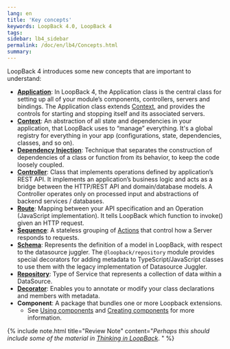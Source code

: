 ```yaml
---
lang: en
title: 'Key concepts'
keywords: LoopBack 4.0, LoopBack 4
tags:
sidebar: lb4_sidebar
permalink: /doc/en/lb4/Concepts.html
summary:
---
```


LoopBack 4 introduces some new concepts that are important to understand:

- [**Application**](Application.html): In LoopBack 4, the Application class is
the central class for setting up all of your module’s components, controllers,
servers and bindings. The Application class extends [Context](Context.html), and
provides the controls for starting and stopping itself and its associated
servers.
- [**Context**](Context.html): An abstraction of all state and dependencies in your application, that LoopBack uses to “manage” everything. It's a global registry for everything in your app (configurations, state, dependencies, classes, and so on).
- [**Dependency Injection**](Dependency-Injection.html): Technique that separates the construction of dependencies of a class or function from its behavior, to keep the code loosely coupled.
- [**Controller**](Controllers.html): Class that implements operations defined by application’s REST API. It implements an application’s business logic and acts as a bridge between the HTTP/REST API and domain/database models. A Controller operates only on processed input and abstractions of backend services / databases.
- [**Route**](Routes.html): Mapping between your API specification and an Operation (JavaScript implementation). It tells LoopBack which function to invoke() given an HTTP request.
- [**Sequence**](Sequence.html): A stateless grouping of [Actions](Sequence.html#actions) that control how a Server responds to requests.
- [**Schema**](Schemas.html): Represents the definition of a model in LoopBack, with respect to the datasource juggler. The `@loopback/repository` module provides special decorators for adding metadata to TypeScript/JavaScript classes to use them with the legacy implementation of Datasource Juggler.
- [**Repository**](Repositories.html): Type of Service that represents a collection of data within a DataSource.
- [**Decorator**](Decorators.html): Enables you to annotate or modify your class declarations and members with metadata.
- **Component**: A package that bundles one or more Loopback extensions.
  - See [Using components](Using-components.html) and [Creating components](Creating-components.html) for more information.

{% include note.html title="Review Note" content="_Perhaps this should include some of the material in <a href='Thinking-in-LoopBack.html'> Thinking in LoopBack</a>_.
" %}
